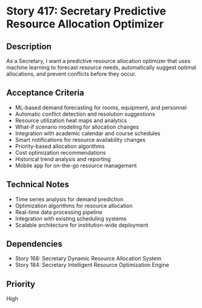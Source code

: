 # Story 417: Secretary Predictive Resource Allocation Optimizer

## Description
As a Secretary, I want a predictive resource allocation optimizer that uses machine learning to forecast resource needs, automatically suggest optimal allocations, and prevent conflicts before they occur.

## Acceptance Criteria
- ML-based demand forecasting for rooms, equipment, and personnel
- Automatic conflict detection and resolution suggestions
- Resource utilization heat maps and analytics
- What-if scenario modeling for allocation changes
- Integration with academic calendar and course schedules
- Smart notifications for resource availability changes
- Priority-based allocation algorithms
- Cost optimization recommendations
- Historical trend analysis and reporting
- Mobile app for on-the-go resource management

## Technical Notes
- Time series analysis for demand prediction
- Optimization algorithms for resource allocation
- Real-time data processing pipeline
- Integration with existing scheduling systems
- Scalable architecture for institution-wide deployment

## Dependencies
- Story 168: Secretary Dynamic Resource Allocation System
- Story 184: Secretary Intelligent Resource Optimization Engine

## Priority
High